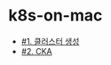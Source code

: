 # k8s-on-mac

* [#1. 클러스터 생성](https://github.com/gnosia93/k8s-on-mac/blob/main/tutorial/k8s-setup.md)
* [#2. CKA](https://github.com/gnosia93/k8s-on-mac/blob/main/tutorial/k8s-op.md)
